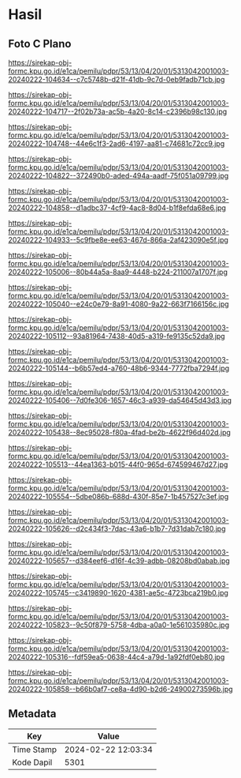 # Hasil

## Foto C Plano

https://sirekap-obj-formc.kpu.go.id/e1ca/pemilu/pdpr/53/13/04/20/01/5313042001003-20240222-104634--c7c5748b-d21f-41db-9c7d-0eb9fadb71cb.jpg

https://sirekap-obj-formc.kpu.go.id/e1ca/pemilu/pdpr/53/13/04/20/01/5313042001003-20240222-104717--2f02b73a-ac5b-4a20-8c14-c2396b98c130.jpg

https://sirekap-obj-formc.kpu.go.id/e1ca/pemilu/pdpr/53/13/04/20/01/5313042001003-20240222-104748--44e6c1f3-2ad6-4197-aa81-c74681c72cc9.jpg

https://sirekap-obj-formc.kpu.go.id/e1ca/pemilu/pdpr/53/13/04/20/01/5313042001003-20240222-104822--372490b0-aded-494a-aadf-75f051a09799.jpg

https://sirekap-obj-formc.kpu.go.id/e1ca/pemilu/pdpr/53/13/04/20/01/5313042001003-20240222-104858--d1adbc37-4cf9-4ac8-8d04-b1f8efda68e6.jpg

https://sirekap-obj-formc.kpu.go.id/e1ca/pemilu/pdpr/53/13/04/20/01/5313042001003-20240222-104933--5c9fbe8e-ee63-467d-866a-2af423090e5f.jpg

https://sirekap-obj-formc.kpu.go.id/e1ca/pemilu/pdpr/53/13/04/20/01/5313042001003-20240222-105006--80b44a5a-8aa9-4448-b224-211007a1707f.jpg

https://sirekap-obj-formc.kpu.go.id/e1ca/pemilu/pdpr/53/13/04/20/01/5313042001003-20240222-105040--e24c0e79-8a91-4080-9a22-663f7166156c.jpg

https://sirekap-obj-formc.kpu.go.id/e1ca/pemilu/pdpr/53/13/04/20/01/5313042001003-20240222-105112--93a81964-7438-40d5-a319-fe9135c52da9.jpg

https://sirekap-obj-formc.kpu.go.id/e1ca/pemilu/pdpr/53/13/04/20/01/5313042001003-20240222-105144--b6b57ed4-a760-48b6-9344-7772fba7294f.jpg

https://sirekap-obj-formc.kpu.go.id/e1ca/pemilu/pdpr/53/13/04/20/01/5313042001003-20240222-105406--7d0fe306-1657-46c3-a939-da54645d43d3.jpg

https://sirekap-obj-formc.kpu.go.id/e1ca/pemilu/pdpr/53/13/04/20/01/5313042001003-20240222-105438--8ec95028-f80a-4fad-be2b-4622f96d402d.jpg

https://sirekap-obj-formc.kpu.go.id/e1ca/pemilu/pdpr/53/13/04/20/01/5313042001003-20240222-105513--44ea1363-b015-44f0-965d-674599467d27.jpg

https://sirekap-obj-formc.kpu.go.id/e1ca/pemilu/pdpr/53/13/04/20/01/5313042001003-20240222-105554--5dbe086b-688d-430f-85e7-1b457527c3ef.jpg

https://sirekap-obj-formc.kpu.go.id/e1ca/pemilu/pdpr/53/13/04/20/01/5313042001003-20240222-105626--d2c434f3-7dac-43a6-b1b7-7d31dab7c180.jpg

https://sirekap-obj-formc.kpu.go.id/e1ca/pemilu/pdpr/53/13/04/20/01/5313042001003-20240222-105657--d384eef6-d16f-4c39-adbb-08208bd0abab.jpg

https://sirekap-obj-formc.kpu.go.id/e1ca/pemilu/pdpr/53/13/04/20/01/5313042001003-20240222-105745--c3419890-1620-4381-ae5c-4723bca219b0.jpg

https://sirekap-obj-formc.kpu.go.id/e1ca/pemilu/pdpr/53/13/04/20/01/5313042001003-20240222-105823--9c50f879-5758-4dba-a0a0-1e561035980c.jpg

https://sirekap-obj-formc.kpu.go.id/e1ca/pemilu/pdpr/53/13/04/20/01/5313042001003-20240222-105316--fdf59ea5-0638-44c4-a79d-1a92fdf0eb80.jpg

https://sirekap-obj-formc.kpu.go.id/e1ca/pemilu/pdpr/53/13/04/20/01/5313042001003-20240222-105858--b66b0af7-ce8a-4d90-b2d6-24900273596b.jpg


## Metadata

| Key        | Value               |
| ---------- | ------------------- |
| Time Stamp | 2024-02-22 12:03:34 |
| Kode Dapil | 5301                |



